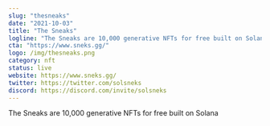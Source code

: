 ```yaml
---
slug: "thesneaks"
date: "2021-10-03"
title: "The Sneaks"
logline: "The Sneaks are 10,000 generative NFTs for free built on Solana"
cta: "https://www.sneks.gg/"
logo: /img/thesneaks.png
category: nft
status: live
website: https://www.sneks.gg/
twitter: https://twitter.com/solsneks
discord: https://discord.com/invite/solsneks
---
```


The Sneaks are 10,000 generative NFTs for free built on Solana
